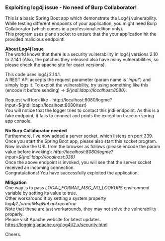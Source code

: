 ### Exploiting log4j issue - No need of Burp Collaborator!
This is a basic Spring Boot app which demonstrate the Log4j vulnerability.
While testing different endpoints of your application, you might need Burp Collaborator (which comes in a professional edition only).
<br>
This program uses plane socket to ensure that the your application hit the provided malicious endpoint!

**About Log4j Issue**
<br>The world knows that there is a security vulnerability in log4j versions 2.10 to 2.14.1 (Also, the patches they released also have many vulnerabilities, so please check the apache site for exact versions).

This code uses log4j 2.14.1.<br>
A REST API accepts the request parameter (param name is '_input_') and simply logs it.
To exploit the vulnerability, try using something like this (encode it before sending) -> *_${jndi:ldap://localhost:8080}_*.

Request will look like - http://localhost:8080/logme?input=${jndi:ldap://localhost:8080/test}
<br>You will notice that the logger tries to contact this jndi endpoint. As this is a fake endpoint, it fails to connect and prints the exception trace on spring app console.

**No Burp Collaborator needed**<br>
Furthermore, I've now added a server socket, which listens on port 339. Once you start the Spring Boot app, please also start this socket program.
<br>Now invoke the URL from the browser as follows (please encode the param value before invoking):
*http://localhost:8080/logme?input=${jndi:ldap://localhost:339}*
<br>
Once the above endpoint is invoked, you will see that the server socket received an incoming connection.<br>
Congratulations! You have successfully exploited the application.

**Mitigation**<br>
One way is to pass _*LOG4J_FORMAT_MSG_NO_LOOKUPS*_ environment variable by setting its value to true.
<br>Other workaround it by setting a system property _log4j2.formatMsgNoLookups=true_<br>
Note that these are just workarounds, they may not solve the vulnerability properly.<br>
Please visit Apache website for latest updates.
https://logging.apache.org/log4j/2.x/security.html

Cheers.
